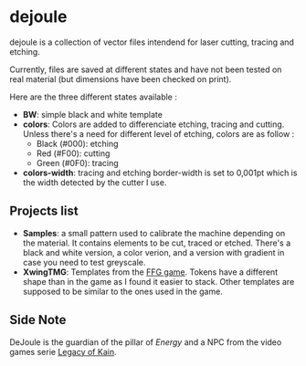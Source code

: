 # dejoule

dejoule is a collection of vector files intendend for laser cutting, tracing and
etching.

Currently, files are saved at different states and have not been tested on real
material (but dimensions have been checked on print).

Here are the three different states available :

+ __BW__: simple black and white template
+ __colors__: Colors are added to differenciate etching, tracing and cutting.
Unless there's a need for different level of etching, colors are as follow :
    + Black (#000): etching
    + Red (#F00): cutting
    + Green (#0F0): tracing
+ __colors-width__: tracing and etching border-width is set to 0,001pt which is the
width detected by the cutter I use.

## Projects list

+ __Samples__: a small pattern used to calibrate the machine depending on the
material. It contains elements to be cut, traced or etched. There's a black and
white version, a color verion, and a version with gradient in case you need to
test greyscale.
+ __XwingTMG__: Templates from the
[FFG game](https://www.fantasyflightgames.com/en/products/x-wing/). Tokens have
a different shape than in the game as I found it easier to stack. Other
templates are supposed to be similar to the ones used in the game.

## Side Note

DeJoule is the guardian of the pillar of _Energy_ and a NPC from the video
games serie [Legacy of Kain](https://en.wikipedia.org/wiki/Legacy_of_Kain).
